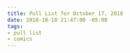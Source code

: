```yaml
---
title: Pull List for October 17, 2018
date: 2018-10-10 21:47:00 -05:00
tags:
- pull list
- comics
---
```



